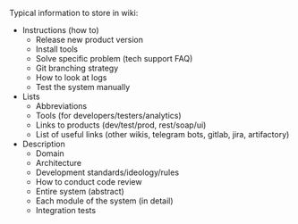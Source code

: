 Typical information to store in wiki:
* Instructions (how to)
    * Release new product version
    * Install tools
    * Solve specific problem (tech support FAQ)
    * Git branching strategy
    * How to look at logs
    * Test the system manually
* Lists
    * Abbreviations
    * Tools (for developers/testers/analytics)
    * Links to products (dev/test/prod, rest/soap/ui)
    * List of useful links (other wikis, telegram bots, gitlab, jira, artifactory)
* Description
    * Domain
    * Architecture
    * Development standards/ideology/rules
    * How to conduct code review
    * Entire system (abstract)
    * Each module of the system (in detail)
    * Integration tests
